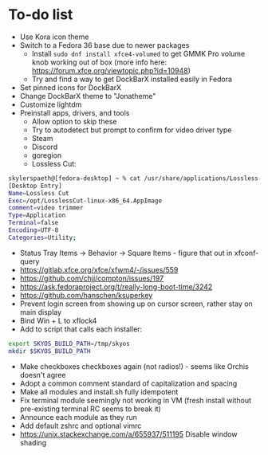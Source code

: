 # To-do list
- Use Kora icon theme
- Switch to a Fedora 36 base due to newer packages
  - Install `sudo dnf install xfce4-volumed` to get GMMK Pro volume knob working out of box (more info here: https://forum.xfce.org/viewtopic.php?id=10948)
  - Try and find a way to get DockBarX installed easily in Fedora
- Set pinned icons for DockBarX
- Change DockBarX theme to "Jonatheme"
- Customize lightdm
- Preinstall apps, drivers, and tools
	- Allow option to skip these
	- Try to autodetect but prompt to confirm for video driver type
	- Steam
	- Discord
	- goregion
  - Lossless Cut:
```bash
skylerspaeth@[fedora-desktop] ~ % cat /usr/share/applications/Lossless-Cut.desktop
[Desktop Entry]
Name=Lossless Cut
Exec=/opt/LosslessCut-linux-x86_64.AppImage
comment=video trimmer
Type=Application
Terminal=false
Encoding=UTF-8
Categories=Utility;
```
- Status Tray Items -> Behavior -> Square Items - figure that out in xfconf-query
- https://gitlab.xfce.org/xfce/xfwm4/-/issues/559
- https://github.com/chjj/compton/issues/197
- https://ask.fedoraproject.org/t/really-long-boot-time/3242
- https://github.com/hanschen/ksuperkey
- Prevent login screen from showing up on cursor screen, rather stay on main display
- Bind Win + L to xflock4
- Add to script that calls each installer:
```bash
export SKYOS_BUILD_PATH=/tmp/skyos
mkdir $SKYOS_BUILD_PATH
```
- Make checkboxes checkboxes again (not radios!) - seems like Orchis doesn't agree
- Adopt a common comment standard of capitalization and spacing
- Make all modules and install.sh fully idempotent
- Fix terminal module seemingly not working in VM (fresh install without pre-existing terminal RC seems to break it)
- Announce each module as they run
- Add default zshrc and optional vimrc
- https://unix.stackexchange.com/a/655937/511195 Disable window shading
